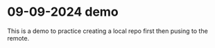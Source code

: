 # 09-09-2024 demo

This is a demo to practice creating a local repo first then pusing to the remote.
